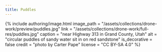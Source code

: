 ```yaml
---
title: Puddles
---
```


{% include authoring/image.html
    image_path = "/assets/collections/drone-work/preview/puddles.jpg"
    link = "/assets/collections/drone-work/full-res/puddles.jpg"
    caption = "near Highway 313 in Grand County, Utah"
    alt = "circular puddles of sandy water sit in on red sandstone"
    is_decorative = false
    credit = "photo by Carter Pape"
    license = "CC BY-SA 4.0"
%}
